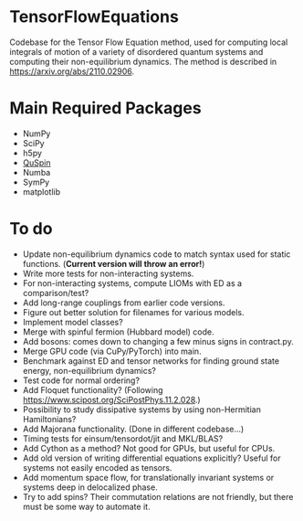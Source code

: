# TensorFlowEquations

Codebase for the Tensor Flow Equation method, used for computing local integrals of motion of a variety of disordered quantum systems and computing their non-equilibrium dynamics. The method is described in https://arxiv.org/abs/2110.02906.

# Main Required Packages

* NumPy
* SciPy
* h5py
* [QuSpin](https://weinbe58.github.io/QuSpin/)
* Numba
* SymPy
* matplotlib

# To do 

* Update non-equilibrium dynamics code to match syntax used for static functions. (**Current version will throw an error!**)
* Write more tests for non-interacting systems.
* For non-interacting systems, compute LIOMs with ED as a comparison/test? 
* Add long-range couplings from earlier code versions.
* Figure out better solution for filenames for various models.
* Implement model classes?
* Merge with spinful fermion (Hubbard model) code.
* Add bosons: comes down to changing a few minus signs in contract.py.
* Merge GPU code (via CuPy/PyTorch) into main.
* Benchmark against ED and tensor networks for finding ground state energy, non-equilibrium dynamics?
* Test code for normal ordering?
* Add Floquet functionality? (Following https://www.scipost.org/SciPostPhys.11.2.028.)
* Possibility to study dissipative systems by using non-Hermitian Hamiltonians?
* Add Majorana functionality. (Done in different codebase...)
* Timing tests for einsum/tensordot/jit and MKL/BLAS?
* Add Cython as a method? Not good for GPUs, but useful for CPUs.
* Add old version of writing differential equations explicitly? Useful for systems not easily encoded as tensors.
* Add momentum space flow, for translationally invariant systems or systems deep in delocalized phase.
* Try to add spins? Their commutation relations are not friendly, but there must be some way to automate it.
